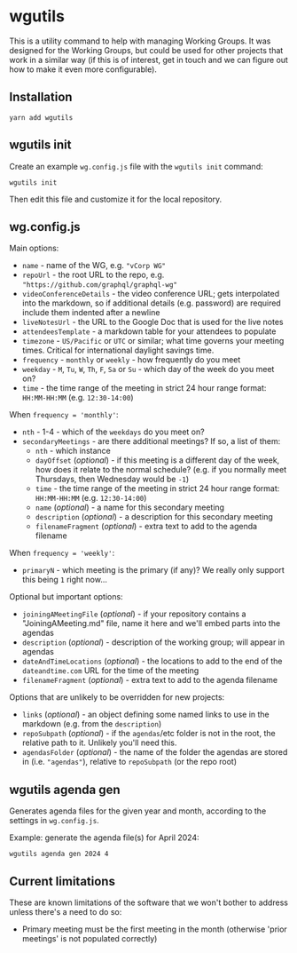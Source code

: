 # wgutils

This is a utility command to help with managing Working Groups. It was designed
for the Working Groups, but could be used for other projects that work
in a similar way (if this is of interest, get in touch and we can figure out
how to make it even more configurable).

## Installation

```
yarn add wgutils
```

## wgutils init

Create an example `wg.config.js` file with the `wgutils init` command:

```
wgutils init
```

Then edit this file and customize it for the local repository.

## wg.config.js

Main options:

- `name` - name of the WG, e.g. `"vCorp WG"`
- `repoUrl` - the root URL to the repo, e.g. `"https://github.com/graphql/graphql-wg"`
- `videoConferenceDetails` - the video conference URL; gets interpolated into the markdown, so if additional details (e.g. password) are required include them indented after a newline
- `liveNotesUrl` - the URL to the Google Doc that is used for the live notes
- `attendeesTemplate` - a markdown table for your attendees to populate
- `timezone` - `US/Pacific` or `UTC` or similar; what time governs your meeting times. Critical for international daylight savings time.
- `frequency` - `monthly` or `weekly` - how frequently do you meet
- `weekday` - `M`, `Tu`, `W`, `Th`, `F`, `Sa` or `Su` - which day of the week do you meet on?
- `time` - the time range of the meeting in strict 24 hour range format: `HH:MM-HH:MM` (e.g. `12:30-14:00`)

When `frequency = 'monthly'`:

- `nth` - 1-4 - which of the `weekdays` do you meet on?
- `secondaryMeetings` - are there additional meetings? If so, a list of them:
  - `nth` - which instance
  - `dayOffset` (_optional_) - if this meeting is a different day of the week, how does it relate to the normal schedule? (e.g. if you normally meet Thursdays, then Wednesday would be `-1`)
  - `time` - the time range of the meeting in strict 24 hour range format: `HH:MM-HH:MM` (e.g. `12:30-14:00`)
  - `name` (_optional_) - a name for this secondary meeting
  - `description` (_optional_) - a description for this secondary meeting
  - `filenameFragment` (_optional_) - extra text to add to the agenda filename

When `frequency = 'weekly'`:

- `primaryN` - which meeting is the primary (if any)? We really only support this being `1` right now...

Optional but important options:

- `joiningAMeetingFile` (_optional_) - if your repository contains a "JoiningAMeeting.md" file, name it here and we'll embed parts into the agendas
- `description` (_optional_) - description of the working group; will appear in agendas
- `dateAndTimeLocations` (_optional_) - the locations to add to the end of the `dateandtime.com` URL for the time of the meeting
- `filenameFragment` (_optional_) - extra text to add to the agenda filename

Options that are unlikely to be overridden for new projects:

- `links` (_optional_) - an object defining some named links to use in the markdown (e.g. from the `description`)
- `repoSubpath` (_optional_) - if the `agendas`/etc folder is not in the root, the relative path to it. Unlikely you'll need this.
- `agendasFolder` (_optional_) - the name of the folder the agendas are stored in (i.e. `"agendas"`), relative to `repoSubpath` (or the repo root)

## wgutils agenda gen

Generates agenda files for the given year and month, according to the settings
in `wg.config.js`.

Example: generate the agenda file(s) for April 2024:

```
wgutils agenda gen 2024 4
```

## Current limitations

These are known limitations of the software that we won't bother to address
unless there's a need to do so:

- Primary meeting must be the first meeting in the month (otherwise 'prior
  meetings' is not populated correctly)
